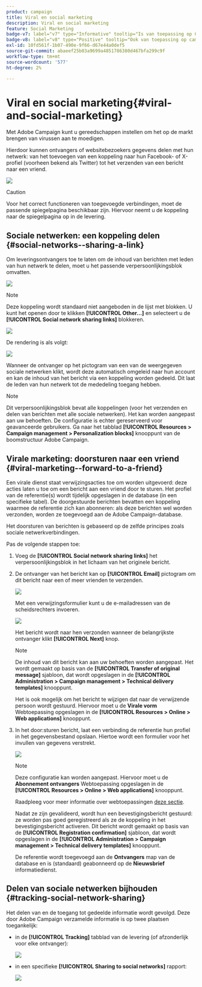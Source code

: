 ```yaml
---
product: campaign
title: Viral en social marketing
description: Viral en social marketing
feature: Social Marketing
badge-v7: label="v7" type="Informative" tooltip="Is van toepassing op Campaign Classic v7"
badge-v8: label="v8" type="Positive" tooltip="Ook van toepassing op campagne v8"
exl-id: 10fd561f-1b07-490e-9f66-d67e44a0def5
source-git-commit: abaeef25b03a9699a4851786380d467bfa299c9f
workflow-type: tm+mt
source-wordcount: '577'
ht-degree: 2%

---
```


# Viral en social marketing{#viral-and-social-marketing}

Met Adobe Campaign kunt u gereedschappen instellen om het op de markt brengen van virussen aan te moedigen.

Hierdoor kunnen ontvangers of websitebezoekers gegevens delen met hun netwerk: van het toevoegen van een koppeling naar hun Facebook- of X-profiel (voorheen bekend als Twitter) tot het verzenden van een bericht naar een vriend.

![](assets/s_ncs_user_viral_icons.png)

>[!CAUTION]
>
>Voor het correct functioneren van toegevoegde verbindingen, moet de passende spiegelpagina beschikbaar zijn. Hiervoor neemt u de koppeling naar de spiegelpagina op in de levering.

## Sociale netwerken: een koppeling delen {#social-networks--sharing-a-link}

Om leveringsontvangers toe te laten om de inhoud van berichten met leden van hun netwerk te delen, moet u het passende verpersoonlijkingsblok omvatten.

![](assets/s_ncs_user_viral_add_link.png)

>[!NOTE]
>
>Deze koppeling wordt standaard niet aangeboden in de lijst met blokken. U kunt het openen door te klikken **[!UICONTROL Other...]** en selecteert u de **[!UICONTROL Social network sharing links]** blokkeren.

![](assets/s_ncs_user_viral_add_link_via_others.png)

De rendering is als volgt:

![](assets/s_ncs_user_viral_add_link_rendering.png)

Wanneer de ontvanger op het pictogram van een van de weergegeven sociale netwerken klikt, wordt deze automatisch omgeleid naar hun account en kan de inhoud van het bericht via een koppeling worden gedeeld. Dit laat de leden van hun netwerk tot de mededeling toegang hebben.

>[!NOTE]
>
>Dit verpersoonlijkingsblok bevat alle koppelingen (voor het verzenden en delen van berichten met alle sociale netwerken). Het kan worden aangepast aan uw behoeften. De configuratie is echter gereserveerd voor geavanceerde gebruikers. Ga naar het tabblad **[!UICONTROL Resources > Campaign management > Personalization blocks]** knooppunt van de boomstructuur Adobe Campaign.

## Virale marketing: doorsturen naar een vriend {#viral-marketing--forward-to-a-friend}

Een virale dienst staat verwijzingsacties toe om worden uitgevoerd: deze acties laten u toe om een bericht aan een vriend door te sturen. Het profiel van de referentie(s) wordt tijdelijk opgeslagen in de database (in een specifieke tabel). De doorgestuurde berichten bevatten een koppeling waarmee de referentie zich kan abonneren: als deze berichten wel worden verzonden, worden ze toegevoegd aan de Adobe Campaign-database.

Het doorsturen van berichten is gebaseerd op de zelfde principes zoals sociale netwerkverbindingen.

Pas de volgende stappen toe:

1. Voeg de **[!UICONTROL Social network sharing links]** het verpersoonlijkingsblok in het lichaam van het originele bericht.
1. De ontvanger van het bericht kan op **[!UICONTROL Email]** pictogram om dit bericht naar een of meer vrienden te verzenden.

   ![](assets/s_ncs_user_viral_email_link.png)

   Met een verwijzingsformulier kunt u de e-mailadressen van de scheidsrechters invoeren.

   ![](assets/s_ncs_user_viral_email_msg.png)

   Het bericht wordt naar hen verzonden wanneer de belangrijkste ontvanger klikt **[!UICONTROL Next]** knop.

   >[!NOTE]
   >
   >De inhoud van dit bericht kan aan uw behoeften worden aangepast. Het wordt gemaakt op basis van de **[!UICONTROL Transfer of original message]** sjabloon, dat wordt opgeslagen in de **[!UICONTROL Administration > Campaign management > Technical delivery templates]** knooppunt.
   >
   >Het is ook mogelijk om het bericht te wijzigen dat naar de verwijzende persoon wordt gestuurd. Hiervoor moet u de **Virale vorm** Webtoepassing opgeslagen in de **[!UICONTROL Resources > Online > Web applications]** knooppunt.

1. In het door:sturen bericht, laat een verbinding de referentie hun profiel in het gegevensbestand opslaan. Hiertoe wordt een formulier voor het invullen van gegevens verstrekt.

   ![](assets/s_ncs_user_viral_create_account_form.png)

   >[!NOTE]
   >
   >Deze configuratie kan worden aangepast. Hiervoor moet u de **Abonnement ontvangers** Webtoepassing opgeslagen in de **[!UICONTROL Resources > Online > Web applications]** knooppunt.
   >
   >Raadpleeg voor meer informatie over webtoepassingen [deze sectie](../../web/using/about-web-applications.md).

   Nadat ze zijn gevalideerd, wordt hun een bevestigingsbericht gestuurd: ze worden pas goed geregistreerd als ze de koppeling in het bevestigingsbericht activeren. Dit bericht wordt gemaakt op basis van de **[!UICONTROL Registration confirmation]** sjabloon, dat wordt opgeslagen in de **[!UICONTROL Administration > Campaign management > Technical delivery templates]** knooppunt.

   De referentie wordt toegevoegd aan de **Ontvangers** map van de database en is (standaard) geabonneerd op de **Nieuwsbrief** informatiedienst.

## Delen van sociale netwerken bijhouden {#tracking-social-network-sharing}

Het delen van en de toegang tot gedeelde informatie wordt gevolgd. Deze door Adobe Campaign verzamelde informatie is op twee plaatsen toegankelijk:

* in de **[!UICONTROL Tracking]** tabblad van de levering (of afzonderlijk voor elke ontvanger):

  ![](assets/s_ncs_user_network_del_tracking_tab.png)

* in een specifieke **[!UICONTROL Sharing to social networks]** rapport:

  ![](assets/s_ncs_user_viral_report.png)
